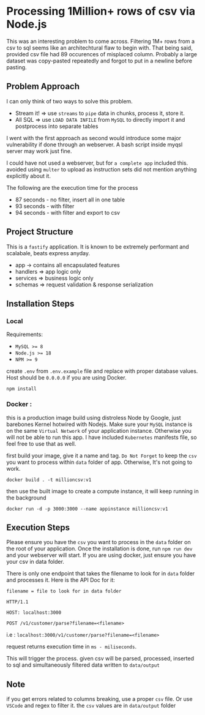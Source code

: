 # Processing 1Million+ rows of csv via Node.js

This was an interesting problem to come across. Filtering 1M+ rows from a csv to sql seems like an architechtural flaw to begin with. That being said, provided csv file had 89 occurences of misplaced column. Probably a large dataset was copy-pasted repeatedly and forgot to put in a newline before pasting.

## Problem Approach

I can only think of two ways to solve this problem. 
- Stream it! => use `streams` to `pipe` data in chunks, process it, store it.
- All SQL => use `LOAD DATA INFILE` from `MySQL` to directly import it and postprocess into separate tables

I went with the first approach as second would introduce some major vulnerability if done through an webserver. A bash script inside myqsl server may work just fine.

I could have not used a webserver, but for `a complete app` included this. avoided using `multer` to upload as instruction sets did not mention anything explicitly about it.

The following are the execution time for the process
* 87 seconds -  no filter, insert all in one table
* 93 seconds - with filter 
* 94 seconds - with filter and export to csv

## Project Structure
This is a `fastify` application. It is known to be extremely performant and scalabale, beats express anyday.
- app -> contains all encapsulated features
- handlers => app logic only 
- services => business logic only 
- schemas => request validation & response serialization

## Installation Steps

### Local

Requirements:
- `MySQL >= 8`
- `Node.js >= 18`
- `NPM >= 9`

create `.env` from `.env.example` file and replace with proper database values.
Host should be `0.0.0.0` if you are using Docker. 

```
npm install
```

### Docker :

this is a production image build  using distroless Node by Google, just barebones Kernel hotwired with Nodejs. Make sure your `MySQL` instance is on the same `Virtual Network` of your application instance. Otherwise you will not be able to run this app. I have included `Kubernetes` manifests file, so feel free to use that as well.

first build your image, give it a name and tag. `Do Not Forget` to keep the `csv` you want to process within `data` folder of app. Otherwise, It's not going to work.
```
docker build . -t millioncsv:v1
```
then use the built image to create a compute instance, it will keep running in the background
```
docker run -d -p 3000:3000 --name appinstance millioncsv:v1
```

## Execution Steps

Please ensure you have the `csv` you want to process in the `data` folder on the root of your application. Once the installation is done, run `npm run dev` and your webserver will start. If you are using docker, just ensure you have your csv in data folder.

There is only one endpoint that takes the filename to look for in `data` folder and processes it. Here is the API Doc for it:

```
filename = file to look for in data folder

HTTP/1.1

HOST: localhost:3000

POST /v1/customer/parse?filename=<filename> 

```

i.e : `localhost:3000/v1/customer/parse?filename=<filename>`

request returns execution time in `ms - miliseconds`.

This will trigger the process. given csv will be parsed, processed, inserted to sql and simultaneously filtered data written to `data/output` 

## Note
if you get errors related to columns breaking, use a proper `csv` file. Or use `VSCode` and regex to filter it. the `csv` values are in `data/output` folder